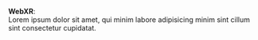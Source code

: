 **WebXR**:  
Lorem ipsum dolor sit amet, qui minim labore adipisicing minim sint cillum sint consectetur cupidatat.  

